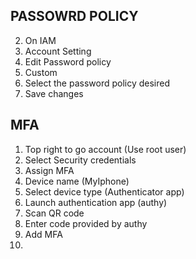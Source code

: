 ## PASSOWRD POLICY
2. On IAM
2. Account Setting
3. Edit Password policy
4. Custom
5. Select the password policy desired
6. Save changes


## MFA
1. Top right to go account (Use root user)
2. Select Security credentials
3. Assign MFA
4. Device name (MyIphone)
5. Select device type (Authenticator app)
6. Launch authentication app (authy)
7. Scan QR code
8. Enter code provided by authy
9. Add MFA
10. 
